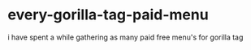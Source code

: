 # every-gorilla-tag-paid-menu
i have spent a while gathering as many paid free menu's for gorilla tag
